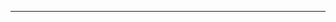 <!--
CO_OP_TRANSLATOR_METADATA:
{
  "original_hash": "5bda4f2cfb3f11d2ced64f37350d8be5",
  "translation_date": "2025-08-28T20:34:33+00:00",
  "source_file": "README.md",
  "language_code": "cs"
}
-->


---

